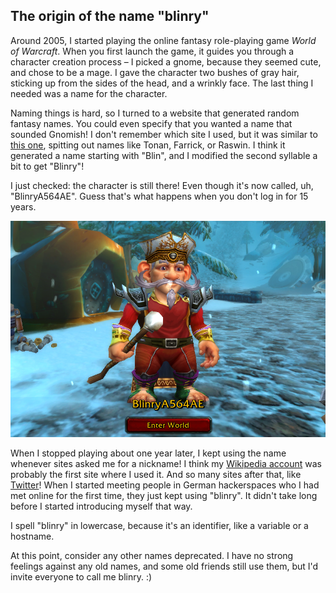## The origin of the name "blinry"

Around 2005, I started playing the online fantasy role-playing game *World of Warcraft*. When you first launch the game, it guides you through a character creation process – I picked a gnome, because they seemed cute, and chose to be a mage. I gave the character two bushes of gray hair, sticking up from the sides of the head, and a wrinkly face. The last thing I needed was a name for the character.

Naming things is hard, so I turned to a website that generated random fantasy names. You could even specify that you wanted a name that sounded Gnomish! I don't remember which site I used, but it was similar to [this one](https://www.fantasynamegenerators.com/dnd-gnome-names.php), spitting out names like Tonan, Farrick, or Raswin. I think it generated a name starting with "Blin", and I modified the second syllable a bit to get "Blinry"!

I just checked: the character is still there! Even though it's now called, uh, "BlinryA564AE". Guess that's what happens when you don't log in for 15 years.

![](wow.png)

When I stopped playing about one year later, I kept using the name whenever sites asked me for a nickname! I think my [Wikipedia account](https://de.wikipedia.org/wiki/Benutzer:Blinry) was probably the first site where I used it. And so many sites after that, like [Twitter](https://twitter.com/blinry)! When I started meeting people in German hackerspaces who I had met online for the first time, they just kept using "blinry". It didn't take long before I started introducing myself that way.

I spell "blinry" in lowercase, because it's an identifier, like a variable or a hostname.

At this point, consider any other names deprecated. I have no strong feelings against any old names, and some old friends still use them, but I'd invite everyone to call me blinry. :)
